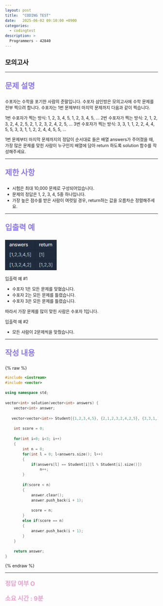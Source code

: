 ```yaml
---
layout: post
title:  "CODING TEST"
date:   2025-06-02 09:10:00 +0900
categories:
  - codingtest
description: >
  Programmers - 42840
---
```

## 모의고사

---

<p style = "color:#8f7cee; font-size:25px; font-weight:bold">
문제 설명
</p>

수포자는 수학을 포기한 사람의 준말입니다. 수포자 삼인방은 모의고사에 수학 문제를 전부 찍으려 합니다. 수포자는 1번 문제부터 마지막 문제까지 다음과 같이 찍습니다.

1번 수포자가 찍는 방식: 1, 2, 3, 4, 5, 1, 2, 3, 4, 5, ...
2번 수포자가 찍는 방식: 2, 1, 2, 3, 2, 4, 2, 5, 2, 1, 2, 3, 2, 4, 2, 5, ...
3번 수포자가 찍는 방식: 3, 3, 1, 1, 2, 2, 4, 4, 5, 5, 3, 3, 1, 1, 2, 2, 4, 4, 5, 5, ...

1번 문제부터 마지막 문제까지의 정답이 순서대로 들은 배열 answers가 주어졌을 때, 가장 많은 문제를 맞힌 사람이 누구인지 배열에 담아 return 하도록 solution 함수를 작성해주세요.

---

<p style = "color:#8f7cee; font-size:25px; font-weight:bold">
제한 사항
</p>

- 시험은 최대 10,000 문제로 구성되어있습니다.
- 문제의 정답은 1, 2, 3, 4, 5중 하나입니다.
- 가장 높은 점수를 받은 사람이 여럿일 경우, return하는 값을 오름차순 정렬해주세요.

---

<p style = "color:#8f7cee; font-size:25px; font-weight:bold">
입출력 예
</p>

<img src = "../../assets/img/codingtest/42840.png" width = "170" height = "100">

입출력 예 #1
- 수포자 1은 모든 문제를 맞혔습니다.
- 수포자 2는 모든 문제를 틀렸습니다.
- 수포자 3은 모든 문제를 틀렸습니다.

따라서 가장 문제를 많이 맞힌 사람은 수포자 1입니다.

입출력 예 #2
- 모든 사람이 2문제씩을 맞췄습니다.

---

<p style = "color:#8f7cee; font-size:25px; font-weight:bold">
작성 내용
</p>

{% raw %}
```C++
#include <iostream>
#include <vector>

using namespace std;

vector<int> solution(vector<int> answers) {
    vector<int> answer;
    
   vector<vector<int>> Student{{1,2,3,4,5}, {2,1,2,3,2,4,2,5}, {3,3,1,1,2,2,4,4,5,5}};
    
    int score = 0;
    
    for(int i=0; i<3; i++)
    {
        int n = 0;
        for(int l = 0; l<answers.size(); l++)
        {
            if(answers[l] == Student[i][l % Student[i].size()])
                n++;
        }
        
        if(score < n)
        {
            answer.clear();
            answer.push_back(i + 1);
            
            score = n;
        }
        else if(score == n)
        {
            answer.push_back(i + 1);
        }
    }
    
    return answer;
}
```
{% endraw %}

---

<p style = "color:#ed9ece; font-size:20px; font-weight:bold">
정답 여부 O
</p>

<p style = "color:#ed9ece; font-size:20px; font-weight:bold">
소요 시간 : 9분  
</p>
